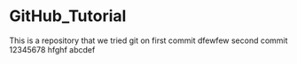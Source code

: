 # GitHub_Tutorial
This is a repository that we tried git on
first commit
dfewfew
second commit
12345678
hfghf
abcdef
